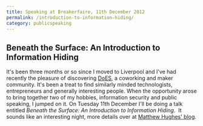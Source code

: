 ```yaml
---
title: Speaking at Breakerfaire, 11th December 2012
permalink: /introduction-to-information-hiding/
category: publicspeaking
---
```

## Beneath the Surface: An Introduction to Information Hiding

It's been three months or so since I moved to Liverpool and I've had recently the pleasure of discovering [DoES][1], a coworking and maker community. It's been a treat to find similarly minded technologists, entrepreneurs and generally interesting people.
When the opportunity arose to bring together two of my hobbies, information security and public speaking, I jumped on it. On Tuesday 11th December I'll be doing a talk entitled *Beneath the Surface: An Introduction to Information Hiding*.  It sounds like an interesting night, more details over at [Matthew Hughes' blog][2].

 [1]: http://www.doesliverpool.com/
 [2]: http://www.matthewhughes.co.uk/breakerfaire-tuesday-11th-of-december-2012/
